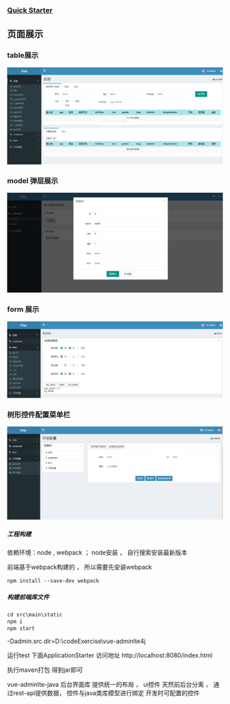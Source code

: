 ### [Quick Starter](../../wiki/Quick-Starter)

## 页面展示
### table展示
![](/doc/table.png)
### model 弹层展示
![](/doc/model.png)
### form 展示
![](/doc/form.png)

### 树形控件配置菜单栏
![](/doc/config.png)

##### 工程构建
依赖环境：node , webpack ； node安装 ， 自行搜索安装最新版本

前端基于webpack构建的 ， 所以需要先安装webpack
```
npm install --save-dev webpack
```
##### 构建前端库文件
``` 
cd src\main\static
npm i 
npm start
```
-Dadmin.src.dir=D:\codeExercise\vue-adminlte4j

运行test 下面ApplicationStarter
访问地址 http://localhost:8080/index.html

执行maven打包 得到jar即可


vue-adminlte-java 后台界面库 
提供统一的布局 ， ui控件
天然前后台分离 ， 通过rest-api提供数据， 控件与java类库模型进行绑定
开发时可配置的控件




